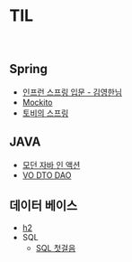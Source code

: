 # TIL

<br>

## Spring
* [인프런 스프링 입문 - 김영한님](https://github.com/pika96/TIL/tree/master/Spring/%EC%8A%A4%ED%94%84%EB%A7%81%20%EC%9E%85%EB%AC%B8%20-%20%EA%B9%80%EC%98%81%ED%95%9C%EB%8B%98)
* [Mockito](https://github.com/pika96/TIL/tree/master/Spring/Mockito)
* [토비의 스프링](https://github.com/pika96/TIL/tree/master/Spring/%ED%86%A0%EB%B9%84%EC%9D%98%20%EC%8A%A4%ED%94%84%EB%A7%81)


## JAVA
* [모던 자바 인 액션](https://github.com/pika96/TIL/tree/master/JAVA/Morden%20Java%20in%20Action)
* [VO DTO DAO](https://github.com/pika96/TIL/blob/master/JAVA/VO%20DTO%20DAO.md)

## 데이터 베이스
- [h2](https://github.com/pika96/TIL/blob/master/DataBase/h2/h2.md)
- SQL
  * [SQL 첫걸음](https://github.com/pika96/TIL/blob/master/DataBase/SQL/SQL%20%EC%B2%AB%EA%B1%B8%EC%9D%8C.md)